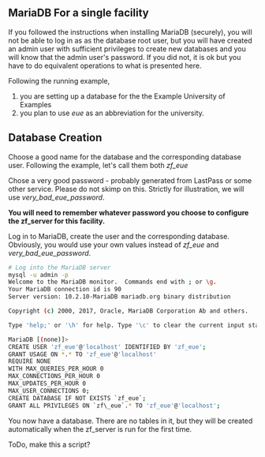 
## MariaDB For a single facility

If you followed the instructions when installing MariaDB (securely), you will not 
be able to log in as as the database root user, but you will have created an admin
user with sufficient privileges to create new databases and you will know that the
admin user's password.  If you did not, it is ok but you have to do equivalent
operations to what is presented here.

Following the running example, 
1. you are setting up a database for the the Example University of Examples
1. you plan to use _eue_ as an abbreviation for the university.

## Database Creation

Choose a good name for the database and the corresponding database user.
Following the example, let's call them both _zf_eue_
 
Chose a very good password - probably generated from LastPass or some other
service.  Please do not skimp on this.
Strictly for illustration, we will use _very_bad_eue_password_.

**You will need to remember whatever password you choose to configure the zf_server for this facility.**

Log in to MariaDB, create the user and the corresponding database.  Obviously,
you would use your own values instead of _zf_eue_ and _very_bad_eue_password_.

```bash 
# Log into the MariaDB server
mysql -u admin -p
Welcome to the MariaDB monitor.  Commands end with ; or \g.
Your MariaDB connection id is 90
Server version: 10.2.10-MariaDB mariadb.org binary distribution

Copyright (c) 2000, 2017, Oracle, MariaDB Corporation Ab and others.

Type 'help;' or '\h' for help. Type '\c' to clear the current input statement.

MariaDB [(none)]>
CREATE USER 'zf_eue'@'localhost' IDENTIFIED BY 'zf_eue';
GRANT USAGE ON *.* TO 'zf_eue'@'localhost'
REQUIRE NONE
WITH MAX_QUERIES_PER_HOUR 0
MAX_CONNECTIONS_PER_HOUR 0
MAX_UPDATES_PER_HOUR 0
MAX_USER_CONNECTIONS 0;
CREATE DATABASE IF NOT EXISTS `zf_eue`;
GRANT ALL PRIVILEGES ON `zf\_eue`.* TO 'zf_eue'@'localhost';
```

You now have a database.  There are no tables in it, but they will be created automatically
when the zf_server is run for the first time.

ToDo, make this a script?

